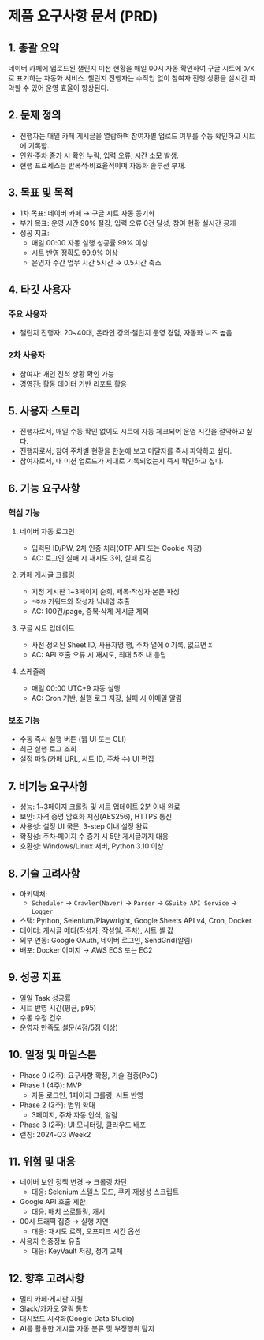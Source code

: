 # 제품 요구사항 문서 (PRD)

## 1. 총괄 요약
네이버 카페에 업로드된 챌린지 미션 현황을 매일 00시 자동 확인하여 구글 시트에 `O/X`로 표기하는 자동화 서비스. 챌린지 진행자는 수작업 없이 참여자 진행 상황을 실시간 파악할 수 있어 운영 효율이 향상된다.

## 2. 문제 정의
- 진행자는 매일 카페 게시글을 열람하며 참여자별 업로드 여부를 수동 확인하고 시트에 기록함.  
- 인원·주차 증가 시 확인 누락, 입력 오류, 시간 소모 발생.  
- 현행 프로세스는 반복적·비효율적이며 자동화 솔루션 부재.

## 3. 목표 및 목적
- 1차 목표: 네이버 카페 → 구글 시트 자동 동기화
- 부가 목표: 운영 시간 90% 절감, 입력 오류 0건 달성, 참여 현황 실시간 공개
- 성공 지표:
  - 매일 00:00 자동 실행 성공률 99% 이상
  - 시트 반영 정확도 99.9% 이상
  - 운영자 주간 업무 시간 5시간 → 0.5시간 축소

## 4. 타깃 사용자
### 주요 사용자
- 챌린지 진행자: 20~40대, 온라인 강의·챌린지 운영 경험, 자동화 니즈 높음
### 2차 사용자
- 참여자: 개인 진척 상황 확인 가능  
- 경영진: 활동 데이터 기반 리포트 활용

## 5. 사용자 스토리
- 진행자로서, 매일 수동 확인 없이도 시트에 자동 체크되어 운영 시간을 절약하고 싶다.  
- 진행자로서, 참여 주차별 현황을 한눈에 보고 미달자를 즉시 파악하고 싶다.  
- 참여자로서, 내 미션 업로드가 제대로 기록되었는지 즉시 확인하고 싶다.

## 6. 기능 요구사항
### 핵심 기능
1. 네이버 자동 로그인  
   - 입력된 ID/PW, 2차 인증 처리(OTP API 또는 Cookie 저장)  
   - AC: 로그인 실패 시 재시도 3회, 실패 로깅

2. 카페 게시글 크롤링  
   - 지정 게시판 1~3페이지 순회, 제목·작성자·본문 파싱  
   - `*주차` 키워드와 작성자 닉네임 추출  
   - AC: 100건/page, 중복·삭제 게시글 제외

3. 구글 시트 업데이트  
   - 사전 정의된 Sheet ID, 사용자명 행, 주차 열에 `O` 기록, 없으면 `X`  
   - AC: API 호출 오류 시 재시도, 최대 5초 내 응답

4. 스케줄러  
   - 매일 00:00 UTC+9 자동 실행  
   - AC: Cron 기반, 실행 로그 저장, 실패 시 이메일 알림

### 보조 기능
- 수동 즉시 실행 버튼 (웹 UI 또는 CLI)  
- 최근 실행 로그 조회  
- 설정 파일(카페 URL, 시트 ID, 주차 수) UI 편집

## 7. 비기능 요구사항
- 성능: 1~3페이지 크롤링 및 시트 업데이트 2분 이내 완료  
- 보안: 자격 증명 암호화 저장(AES256), HTTPS 통신  
- 사용성: 설정 UI 국문, 3-step 이내 설정 완료  
- 확장성: 주차·페이지 수 증가 시 5만 게시글까지 대응  
- 호환성: Windows/Linux 서버, Python 3.10 이상

## 8. 기술 고려사항
- 아키텍처: 
  - `Scheduler` → `Crawler(Naver)` → `Parser` → `GSuite API Service` → `Logger`
- 스택: Python, Selenium/Playwright, Google Sheets API v4, Cron, Docker  
- 데이터: 게시글 메타(작성자, 작성일, 주차), 시트 셀 값  
- 외부 연동: Google OAuth, 네이버 로그인, SendGrid(알림)  
- 배포: Docker 이미지 → AWS ECS 또는 EC2

## 9. 성공 지표
- 일일 Task 성공률  
- 시트 반영 시간(평균, p95)  
- 수동 수정 건수  
- 운영자 만족도 설문(4점/5점 이상)

## 10. 일정 및 마일스톤
- Phase 0 (2주): 요구사항 확정, 기술 검증(PoC)  
- Phase 1 (4주): MVP  
  - 자동 로그인, 1페이지 크롤링, 시트 반영  
- Phase 2 (3주): 범위 확대  
  - 3페이지, 주차 자동 인식, 알림  
- Phase 3 (2주): UI·모니터링, 클라우드 배포  
- 런칭: 2024-Q3 Week2

## 11. 위험 및 대응
- 네이버 보안 정책 변경 → 크롤링 차단  
  - 대응: Selenium 스텔스 모드, 쿠키 재생성 스크립트  
- Google API 호출 제한  
  - 대응: 배치 쓰로틀링, 캐시  
- 00시 트래픽 집중 → 실행 지연  
  - 대응: 재시도 로직, 오프피크 시간 옵션  
- 사용자 인증정보 유출  
  - 대응: KeyVault 저장, 정기 교체

## 12. 향후 고려사항
- 멀티 카페·게시판 지원  
- Slack/카카오 알림 통합  
- 대시보드 시각화(Google Data Studio)  
- AI를 활용한 게시글 자동 분류 및 부정행위 탐지
